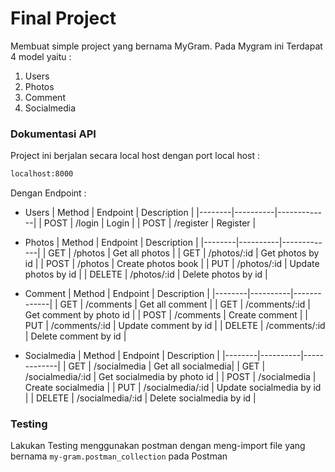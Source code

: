 # Final Project

Membuat simple project yang bernama MyGram. Pada Mygram ini Terdapat 4 model yaitu :

1. Users
2. Photos
3. Comment
4. Socialmedia

### Dokumentasi API

Project ini berjalan secara local host dengan port local host :

```bash
localhost:8000
```

Dengan Endpoint :

- Users
  | Method | Endpoint | Description |
  |--------|----------|-------------|
  | POST | /login | Login |
  | POST | /register | Register |

- Photos
  | Method | Endpoint | Description |
  |--------|----------|-------------|
  | GET | /photos | Get all photos |
  | GET | /photos/:id | Get photos by id |
  | POST | /photos | Create photos book |
  | PUT | /photos/:id | Update photos by id |
  | DELETE | /photos/:id | Delete photos by id |

- Comment
  | Method | Endpoint | Description |
  |--------|----------|-------------|
  | GET | /comments | Get all comment |
  | GET | /comments/:id | Get comment by photo id |
  | POST | /comments | Create comment |
  | PUT | /comments/:id | Update comment by id |
  | DELETE | /comments/:id | Delete comment by id |

- Socialmedia
  | Method | Endpoint | Description |
  |--------|----------|-------------|
  | GET | /socialmedia | Get all socialmedia|
  | GET | /socialmedia/:id | Get socialmedia by photo id |
  | POST | /socialmedia | Create socialmedia |
  | PUT | /socialmedia/:id | Update socialmedia by id |
  | DELETE | /socialmedia/:id | Delete socialmedia by id |

### Testing
Lakukan Testing menggunakan postman dengan meng-import file yang bernama `my-gram.postman_collection` pada Postman
